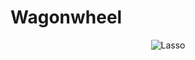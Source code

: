 # Wagonwheel

<p align="center">
  <img src="https://samcarre.dev/images/wagonwheel-example.png" alt="Lasso">
</p>
